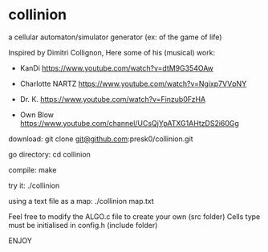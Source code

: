 # collinion
a cellular automaton/simulator generator
(ex: of the game of life)

Inspired by Dimitri Collignon,
Here some of his (musical) work:
  - KanDi
    https://www.youtube.com/watch?v=dtM9G354OAw
    
  - Charlotte NARTZ
    https://www.youtube.com/watch?v=Ngixp7VVpNY

  - Dr. K.
    https://www.youtube.com/watch?v=Finzub0FzHA

  - Own Blow
    https://www.youtube.com/channel/UCsQjYpATXG1AHtzDS2i60Gg

download:
git clone git@github.com:presk0/collinion.git

go directory:
cd collinion 

compile:
make

try it:
./collinion

using a text file as a map:
./collinion map.txt

Feel free to modify the ALGO.c file to create your own (src folder)
Cells type must be initialised in config.h (include folder)

ENJOY
